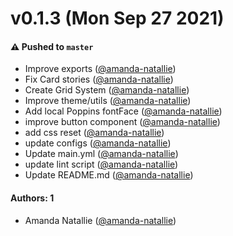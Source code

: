 # v0.1.3 (Mon Sep 27 2021)

#### ⚠️ Pushed to `master`

- Improve exports ([@amanda-natallie](https://github.com/amanda-natallie))
- Fix Card stories ([@amanda-natallie](https://github.com/amanda-natallie))
- Create Grid System ([@amanda-natallie](https://github.com/amanda-natallie))
- Improve theme/utils ([@amanda-natallie](https://github.com/amanda-natallie))
- Add local Poppins fontFace ([@amanda-natallie](https://github.com/amanda-natallie))
- improve button component ([@amanda-natallie](https://github.com/amanda-natallie))
- add css reset ([@amanda-natallie](https://github.com/amanda-natallie))
- update configs ([@amanda-natallie](https://github.com/amanda-natallie))
- Update main.yml ([@amanda-natallie](https://github.com/amanda-natallie))
- update lint script ([@amanda-natallie](https://github.com/amanda-natallie))
- Update README.md ([@amanda-natallie](https://github.com/amanda-natallie))

#### Authors: 1

- Amanda Natallie ([@amanda-natallie](https://github.com/amanda-natallie))
